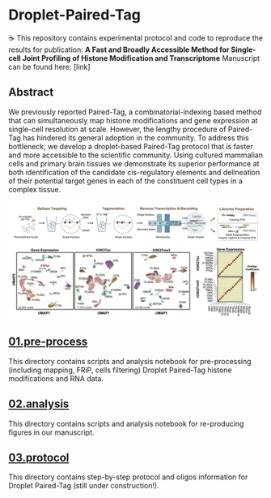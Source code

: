 # Droplet-Paired-Tag
☕️ This repository contains experimental protocol and code to reproduce the results for publication: **A Fast and Broadly Accessible Method for Single-cell Joint Profiling of Histone Modification and Transcriptome**
Manuscript can be found here: [link]

## Abstract
We previously reported Paired-Tag, a combinatorial-indexing based method that can simultaneously map histone modifications and gene expression at single-cell resolution at scale. However, the lengthy procedure of Paired-Tag has hindered its general adoption in the community. To address this bottleneck, we develop a droplet-based Paired-Tag protocol that is faster and more accessible to the scientific community. Using cultured mammalian cells and primary brain tissues we demonstrate its superior performance at both identification of the candidate cis-regulatory elements and delineation of their potential target genes in each of the constituent cell types in a complex tissue. 

![DPT_abstract](./images/DPT_abstract.png)

## [01.pre-process](https://github.com/Xieeeee/Droplet-Paired-Tag/tree/main/01.pre-process)
This directory contains scripts and analysis notebook for pre-processing (including mapping, FRiP, cells filtering) Droplet Paired-Tag histone modifications and RNA data. 

## [02.analysis](https://github.com/Xieeeee/Droplet-Paired-Tag/tree/main/02.analysis)
This directory contains scripts and analysis notebook for re-producing figures in our manuscript. 

## [03.protocol](https://github.com/Xieeeee/Droplet-Paired-Tag/tree/main/03.protocol)
This directory contains step-by-step protocol and oligos information for Droplet Paired-Tag (still under construction!). 
